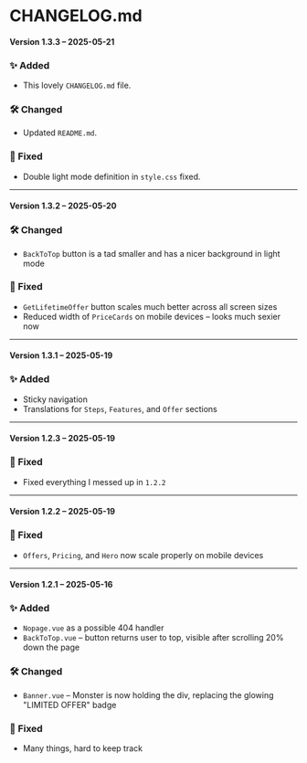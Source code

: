 # CHANGELOG.md


#### Version 1.3.3 – 2025-05-21

### ✨ Added
- This lovely `CHANGELOG.md` file.

### 🛠️ Changed
- Updated `README.md`.

### 🐛 Fixed
- Double light mode definition in `style.css` fixed.

---

#### Version 1.3.2 – 2025-05-20

### 🛠️ Changed
- `BackToTop` button is a tad smaller and has a nicer background in light mode

### 🐛 Fixed
- `GetLifetimeOffer` button scales much better across all screen sizes
- Reduced width of `PriceCards` on mobile devices – looks much sexier now

---

#### Version 1.3.1 – 2025-05-19

### ✨ Added
- Sticky navigation
- Translations for `Steps`, `Features`, and `Offer` sections

---

#### Version 1.2.3 – 2025-05-19

### 🐛 Fixed
- Fixed everything I messed up in `1.2.2`

---

#### Version 1.2.2 – 2025-05-19

### 🐛 Fixed
- `Offers`, `Pricing`, and `Hero` now scale properly on mobile devices

---

#### Version 1.2.1 – 2025-05-16

### ✨ Added
- `Nopage.vue` as a possible 404 handler
- `BackToTop.vue` – button returns user to top, visible after scrolling 20% down the page

### 🛠️ Changed
- `Banner.vue` – Monster is now holding the div, replacing the glowing "LIMITED OFFER" badge

### 🐛 Fixed
- Many things, hard to keep track
